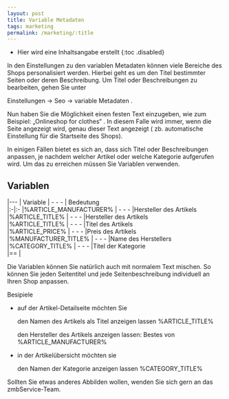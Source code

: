 ```yaml
---
layout: post
title: Variable Metadaten
tags: marketing
permalink: /marketing/:title
---
```


+ Hier wird eine Inhaltsangabe erstellt
{:toc .disabled}

In den Einstellungen zu den variablen Metadaten können viele Bereiche des Shops personalisiert werden. Hierbei geht es um den Titel bestimmter Seiten oder deren Beschreibung.
Um Titel oder Beschreibungen zu bearbeiten, gehen Sie unter

Einstellungen → Seo → variable Metadaten .

Nun haben Sie die Möglichkeit einen festen Text einzugeben, wie zum Beispiel: „Onlineshop for clothes“ . In diesem Falle wird immer, wenn die Seite angezeigt wird, genau dieser Text angezeigt ( zb. automatische Einstellung für die Startseite des Shops).

In einigen Fällen bietet es sich an, dass sich Titel oder Beschreibungen anpassen, je nachdem welcher Artikel oder welche Kategorie aufgerufen wird. Um das zu erreichen müssen Sie Variablen verwenden.

## Variablen

|---
|		Variable		| - - - |		    Bedeutung        	
|:-|:-
|%ARTICLE_MANUFACTURER%	| - - - |Hersteller des Artikels	    
|%ARTICLE_TITLE%		| - - - |Hersteller des Artikels	    
|%ARTICLE_TITLE%		| - - - |Titel des Artikels	        
|%ARTICLE_PRICE%		| - - - |Preis des Artikels	        
|%MANUFACTURER_TITLE%	| - - - |Name des Herstellers	        
|%CATEGORY_TITLE%		| - - - |Titel der Kategorie		    
|==
|

Die Variablen können Sie natürlich auch mit normalem Text mischen. So können Sie jeden Seitentitel und jede Seitenbeschreibung individuell an Ihren Shop anpassen.



Besipiele

- auf der Artikel-Detailseite möchten Sie

   den Namen des Artikels als Titel anzeigen lassen
       %ARTICLE_TITLE%

   den Hersteller des Artikels anzeigen lassen:
       Bestes von %ARTICLE_MANUFACTURER%


- in der Artikelübersicht möchten sie

   den Namen der Kategorie anzeigen lassen
       %CATEGORY_TITLE%

Sollten Sie etwas anderes Abbilden wollen, wenden Sie sich gern an das zmbService-Team.
